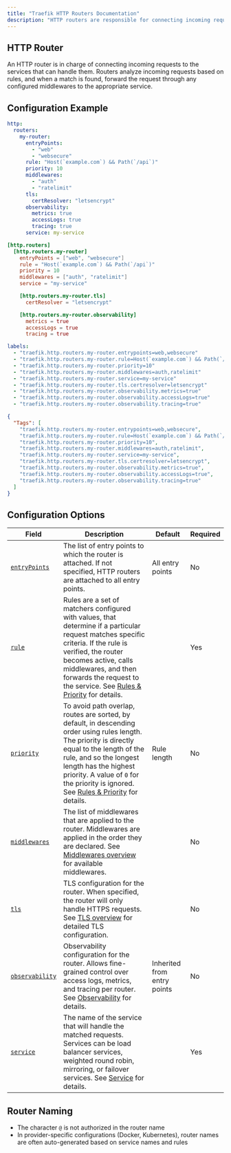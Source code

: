 ```yaml
---
title: "Traefik HTTP Routers Documentation"
description: "HTTP routers are responsible for connecting incoming requests to the services that can handle them. Read the technical documentation."
---
```


## HTTP Router

An HTTP router is in charge of connecting incoming requests to the services that can handle them. Routers analyze incoming requests based on rules, and when a match is found, forward the request through any configured middlewares to the appropriate service.

## Configuration Example

```yaml tab="Structured (YAML)"
http:
  routers:
    my-router:
      entryPoints:
        - "web"
        - "websecure"
      rule: "Host(`example.com`) && Path(`/api`)"
      priority: 10
      middlewares:
        - "auth"
        - "ratelimit"
      tls:
        certResolver: "letsencrypt"
      observability:
        metrics: true
        accessLogs: true
        tracing: true
      service: my-service
```

```toml tab="Structured (TOML)"
[http.routers]
  [http.routers.my-router]
    entryPoints = ["web", "websecure"]
    rule = "Host(`example.com`) && Path(`/api`)"
    priority = 10
    middlewares = ["auth", "ratelimit"]
    service = "my-service"

    [http.routers.my-router.tls]
      certResolver = "letsencrypt"

    [http.routers.my-router.observability]
      metrics = true
      accessLogs = true
      tracing = true
```

```yaml tab="Labels"
labels:
  - "traefik.http.routers.my-router.entrypoints=web,websecure"
  - "traefik.http.routers.my-router.rule=Host(`example.com`) && Path(`/api`)"
  - "traefik.http.routers.my-router.priority=10"
  - "traefik.http.routers.my-router.middlewares=auth,ratelimit"
  - "traefik.http.routers.my-router.service=my-service"
  - "traefik.http.routers.my-router.tls.certresolver=letsencrypt"
  - "traefik.http.routers.my-router.observability.metrics=true"
  - "traefik.http.routers.my-router.observability.accessLogs=true"
  - "traefik.http.routers.my-router.observability.tracing=true"
```

```json tab="Tags"
{
  "Tags": [
    "traefik.http.routers.my-router.entrypoints=web,websecure",
    "traefik.http.routers.my-router.rule=Host(`example.com`) && Path(`/api`)",
    "traefik.http.routers.my-router.priority=10",
    "traefik.http.routers.my-router.middlewares=auth,ratelimit",
    "traefik.http.routers.my-router.service=my-service",
    "traefik.http.routers.my-router.tls.certresolver=letsencrypt",
    "traefik.http.routers.my-router.observability.metrics=true",
    "traefik.http.routers.my-router.observability.accessLogs=true",
    "traefik.http.routers.my-router.observability.tracing=true"
  ]
}
```

## Configuration Options

| Field                              | Description                                                                                                                                                                                                                                                                                                                                                                                | Default | Required |
|------------------------------------|--------------------------------------------------------------------------------------------------------------------------------------------------------------------------------------------------------------------------------------------------------------------------------------------------------------------------------------------------------------------------------------------|---------|----------|
| <a id="entryPoints" href="#entryPoints" title="#entryPoints">`entryPoints`</a> | The list of entry points to which the router is attached. If not specified, HTTP routers are attached to all entry points. | All entry points | No |
| <a id="rule" href="#rule" title="#rule">`rule`</a> | Rules are a set of matchers configured with values, that determine if a particular request matches specific criteria. If the rule is verified, the router becomes active, calls middlewares, and then forwards the request to the service. See [Rules & Priority](./rules-and-priority.md) for details. | | Yes |
| <a id="priority" href="#priority" title="#priority">`priority`</a> | To avoid path overlap, routes are sorted, by default, in descending order using rules length. The priority is directly equal to the length of the rule, and so the longest length has the highest priority. A value of `0` for the priority is ignored. See [Rules & Priority](./rules-and-priority.md) for details. | Rule length | No |
| <a id="middlewares" href="#middlewares" title="#middlewares">`middlewares`</a> | The list of middlewares that are applied to the router. Middlewares are applied in the order they are declared. See [Middlewares overview](../middlewares/overview.md) for available middlewares. | | No |
| <a id="tls" href="#tls" title="#tls">`tls`</a> | TLS configuration for the router. When specified, the router will only handle HTTPS requests. See [TLS overview](../tls/overview.md) for detailed TLS configuration. | | No |
| <a id="observability" href="#observability" title="#observability">`observability`</a> | Observability configuration for the router. Allows fine-grained control over access logs, metrics, and tracing per router. See [Observability](./observability.md) for details. | Inherited from entry points | No |
| <a id="service" href="#service" title="#service">`service`</a> | The name of the service that will handle the matched requests. Services can be load balancer services, weighted round robin, mirroring, or failover services. See [Service](../load-balancing/service.md) for details.| | Yes |


## Router Naming

- The character `@` is not authorized in the router name
- In provider-specific configurations (Docker, Kubernetes), router names are often auto-generated based on service names and rules
